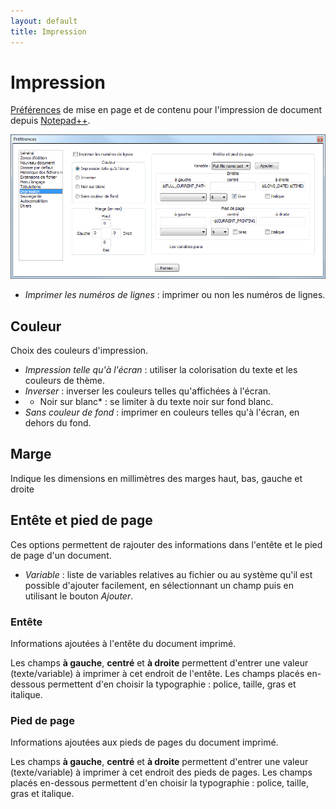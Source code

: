 ```yaml
---
layout: default
title: Impression
---
```

# Impression

[Préférences](preferences.md) de mise en page et de contenu pour l'impression de document depuis [Notepad++](notepad++.md).

![Interface](/images/preferences/09_print.png)

- *Imprimer les numéros de lignes* : imprimer ou non les numéros de lignes.

## Couleur

Choix des couleurs d'impression.

- *Impression telle qu'à l'écran* : utiliser la colorisation du texte et les couleurs de thème.
- *Inverser* : inverser les couleurs telles qu'affichées à l'écran.
- * Noir sur blanc* : se limiter à du texte noir sur fond blanc.
- *Sans couleur de fond* : imprimer en couleurs telles qu'à l'écran, en dehors du fond.

## Marge

Indique les dimensions en millimètres des marges haut, bas, gauche et droite

## Entête et pied de page

Ces options permettent de rajouter des informations dans l'entête et le pied de page d'un document.

- *Variable* : liste de variables relatives au fichier ou au système qu'il est possible d'ajouter facilement, en sélectionnant un champ puis en utilisant le bouton *Ajouter*.

### Entête

Informations ajoutées à l'entête du document imprimé.

Les champs **à gauche**, **centré** et **à droite** permettent d'entrer une valeur (texte/variable) à imprimer à cet endroit de l'entête. Les champs placés en-dessous permettent d'en choisir la typographie : police, taille, gras et italique.

### Pied de page

Informations ajoutées aux pieds de pages du document imprimé.

Les champs **à gauche**, **centré** et **à droite** permettent d'entrer une valeur (texte/variable) à imprimer à cet endroit des pieds de pages. Les champs placés en-dessous permettent d'en choisir la typographie : police, taille, gras et italique.

